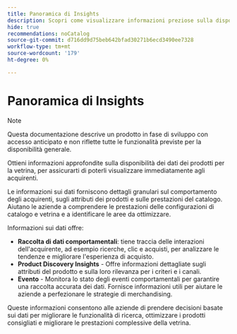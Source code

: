 ```yaml
---
title: Panoramica di Insights
description: Scopri come visualizzare informazioni preziose sulla disponibilità di dati di prodotto per la vetrina, per assicurarti che possano essere rapidamente visualizzati agli acquirenti.
hide: true
recommendations: noCatalog
source-git-commit: d716dd9d75beb642bfad30271b6ecd3490ee7328
workflow-type: tm+mt
source-wordcount: '179'
ht-degree: 0%

---
```


# Panoramica di Insights

>[!NOTE]
>
>Questa documentazione descrive un prodotto in fase di sviluppo con accesso anticipato e non riflette tutte le funzionalità previste per la disponibilità generale.

Ottieni informazioni approfondite sulla disponibilità dei dati dei prodotti per la vetrina, per assicurarti di poterli visualizzare immediatamente agli acquirenti.

Le informazioni sui dati forniscono dettagli granulari sul comportamento degli acquirenti, sugli attributi dei prodotti e sulle prestazioni del catalogo. Aiutano le aziende a comprendere le prestazioni delle configurazioni di catalogo e vetrina e a identificare le aree da ottimizzare.

Informazioni sui dati offre:

- **Raccolta di dati comportamentali**: tiene traccia delle interazioni dell&#39;acquirente, ad esempio ricerche, clic e acquisti, per analizzare le tendenze e migliorare l&#39;esperienza di acquisto.
- **Product Discovery Insights** - Offre informazioni dettagliate sugli attributi del prodotto e sulla loro rilevanza per i criteri e i canali.
- **Evento** - Monitora lo stato degli eventi comportamentali per garantire una raccolta accurata dei dati. Fornisce informazioni utili per aiutare le aziende a perfezionare le strategie di merchandising.

Queste informazioni consentono alle aziende di prendere decisioni basate sui dati per migliorare le funzionalità di ricerca, ottimizzare i prodotti consigliati e migliorare le prestazioni complessive della vetrina. &#x200B;
